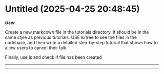 <!-- Generated by SpecStory -->

# Untitled (2025-04-25 20:48:45)

_**User**_

Create a new markdown file in the tutorials directory. It should be in the same style as previous tutorials. USE ls/tree to see the files in the codebase, and then write a detailed step-by-step tutorial that shows how to allow users to cancel their talk

Finally, use ls and check if file has been created

---



---


